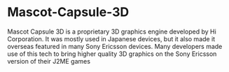 # Mascot-Capsule-3D
Mascot Capsule 3D is a proprietary 3D graphics engine developed by Hi Corporation. It was mostly used in Japanese devices, but it also made it overseas featured in many Sony Ericsson devices. Many developers made use of this tech to bring higher quality 3D graphics on the Sony Ericsson version of their J2ME games
